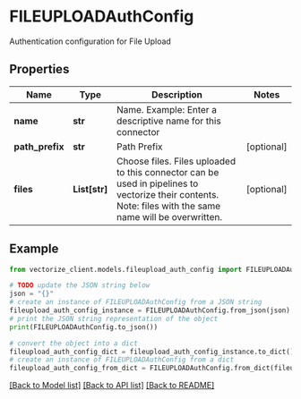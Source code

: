 # FILEUPLOADAuthConfig

Authentication configuration for File Upload

## Properties

Name | Type | Description | Notes
------------ | ------------- | ------------- | -------------
**name** | **str** | Name. Example: Enter a descriptive name for this connector | 
**path_prefix** | **str** | Path Prefix | [optional] 
**files** | **List[str]** | Choose files. Files uploaded to this connector can be used in pipelines to vectorize their contents. Note: files with the same name will be overwritten. | [optional] 

## Example

```python
from vectorize_client.models.fileupload_auth_config import FILEUPLOADAuthConfig

# TODO update the JSON string below
json = "{}"
# create an instance of FILEUPLOADAuthConfig from a JSON string
fileupload_auth_config_instance = FILEUPLOADAuthConfig.from_json(json)
# print the JSON string representation of the object
print(FILEUPLOADAuthConfig.to_json())

# convert the object into a dict
fileupload_auth_config_dict = fileupload_auth_config_instance.to_dict()
# create an instance of FILEUPLOADAuthConfig from a dict
fileupload_auth_config_from_dict = FILEUPLOADAuthConfig.from_dict(fileupload_auth_config_dict)
```
[[Back to Model list]](../README.md#documentation-for-models) [[Back to API list]](../README.md#documentation-for-api-endpoints) [[Back to README]](../README.md)


